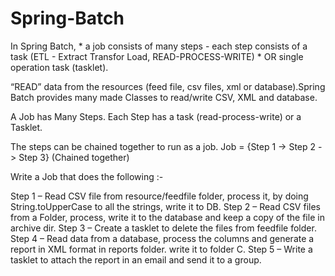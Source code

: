 # Spring-Batch

In Spring Batch, 
    * a job consists of many steps 
        - each step consists of a task (ETL - Extract Transfor Load, READ-PROCESS-WRITE)
    * OR single operation task (tasklet).

“READ” data from the resources (feed file, csv files, xml or database).Spring Batch provides many made Classes to read/write CSV, XML and database.

A Job has Many Steps.
Each Step has a task (read-process-write) or a Tasklet.

The steps can be chained together to run as a job.
Job = {Step 1 -> Step 2 -> Step 3} (Chained together) 

Write a Job that does the following :-

Step 1 – Read CSV file from resource/feedfile folder, process it, by doing String.toUpperCase to all the strings, write it to DB.
Step 2 – Read CSV files from a Folder, process, write it to the database and keep a copy of the file in archive dir.
Step 3 – Create a tasklet to delete the files from feedfile folder.
Step 4 – Read data from a database, process the columns and generate a report in XML format in reports folder. write it to folder C.
Step 5 – Write a tasklet to attach the report in an email and send it to a group.